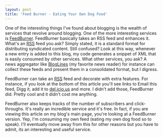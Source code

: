 ```yaml
---
layout: post
title: 'Feed Burner - Eating Your Own Dog Food'
---
```

One of the interesting things I've found about blogging is the wealth of services that revolve around blogging. One of the more interesting services is [FeedBurner](http://feedburner.com/). FeedBurner basically takes an RSS feed and enhances it. What's an [RSS](http://en.wikipedia.org/wiki/RSS_(file_format)) feed you ask? Simply stated, it is a standard format for distributing syndicated content. Still confused? Look at this way, whenever a new entry is added to this blog, my code generates a snippet of XML that is easily consumed by other services. What other services, you ask? A news aggregator like [BlogLines](http://bloglines.com/) (my favorite news reader) for instance can collect these feeds and present them in a consolidated format, but I digress.  
  
FeedBurner can take an [RSS](http://en.wikipedia.org/wiki/RSS_(file_format)) feed and decorate with extra features. For instance, if you look at the bottom of this article you'll see links to Email this feed, Digg it, add it to [del.icio.us](http://del.icio.us/) and more. I didn't add those, FeedBurner did. Pretty cool and it didn't cost me anything.  
  
FeedBurner also keeps tracks of the number of subscribers and click-throughs. It's really an incredible service and it's free. In fact, if you are viewing this article on my blog's main page, you're looking at a FeedBurner version. Yep, I'm consuming my own feed (eating my own dog food so to speak). I'll eventually move away from this for other reasons but you have to admit, its an interesting and useful service.  

